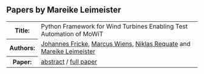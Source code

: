 ## Papers by Mareike Leimeister
<table><tr><th>Title:</th>
<td>Python Framework for Wind Turbines  Enabling Test Automation of MoWiT</td>
</tr>
<tr><th>Authors:</th>
<td>
<a href="/proceedings/authors/JohannesFricke">Johannes Fricke</a>, <a href="/proceedings/authors/MarcusWiens">Marcus Wiens</a>, <a href="/proceedings/authors/NiklasRequate">Niklas Requate</a> and <a href="/proceedings/authors/MareikeLeimeister">Mareike Leimeister</a></td>
</tr>
<tr><th>Paper:</th>
<td><a href="/abstracts/abstract_5B_2">abstract</a> / <a href="/proceedings/papers/Modelica2021session5B_paper2.pdf">full paper</a></td>
</tr>
</table><br>
